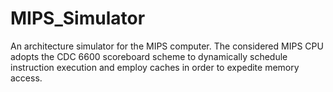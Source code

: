 # MIPS_Simulator
An architecture simulator for the MIPS computer. The considered MIPS CPU adopts the CDC 6600 scoreboard scheme to dynamically schedule instruction execution and employ caches in order to expedite memory access.
